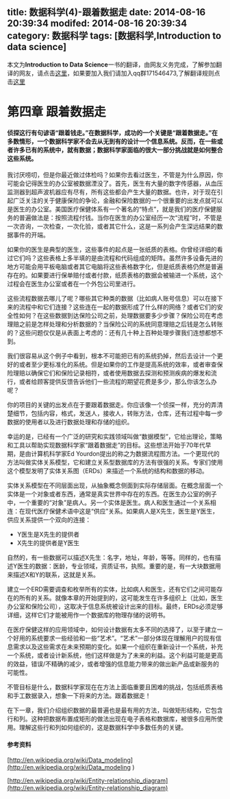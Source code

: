 title: 数据科学(4)-跟着数据走
date: 2014-08-16 20:39:34
modifed: 2014-08-16 20:39:34
category: 数据科学
tags: [数据科学,Introduction to data science]
---

本文为**Introduction to Data Science**一书的翻译，由网友义务完成，了解参加翻译的网友，请点击[这里](https://github.com/johnstart/data-science/blob/gh-pages/task.md)，如果要加入我们请加入qq群171546473,了解翻译规则点击[这里](https://github.com/johnstart/data-science/blob/gh-pages/index.md)

第四章 跟着数据走
========================================================
#### 侦探这行有句谚语“跟着钱走。”在数据科学，成功的一个关键是“跟着数据走。”在多数情形，一个数据科学家不会去从无到有的设计一个信息系统。反而，在一些或者许多已有的系统中，就有数据；数据科学家面临的很大一部分挑战就是如何整合这些系统。


我讨厌唠叨，但是你最近做过体检吗？如果你去看过医生，不管是为什么原因，你可能会记得医生的办公室被数据湮没了。首先，医生有大量的数字传感器，从血压监测器到超声波机器应有尽有，所有这些都会产生大量的数据。也许，对于现在引起广泛关注的关于健康保险的争论，金融和保险数据的一个很重要的出发点就可以是医生的办公室。美国医疗保健体系有一个著名的“特点”，就是我们的医疗保健服务的普遍做法是：按照流程付钱。当你在医生的办公室经历一次“流程”时，不管是一次咨询，一次检查，一次化验，或者其它什么，这是一系列会产生深远结果的数据事件的开端。

如果你的医生是典型的医生，这些事件的起点是一张纸质的表格。你曾经详细的看过它们吗？这些表格上多半填的是由流程和代码组成的矩阵。虽然许多设备先进的地方可能会用平板电脑或者其它电脑将这些表格数字化，但是纸质表格仍然是普遍存在的。如果要进行保单赔付或者付款，纸质表格的数据会被输进一个系统，这个过程会在医生办公室或者在一个外包公司里进行。

这些流程数据去哪儿了呢？哪些其它种类的数据（比如病人账号信息）可以在接下来的流程中和它们连接？这些连在一起的数据形成了什么样的网络？或者它们的安全性如何？在这些数据到达保险公司之前，处理数据要多少步骤？保险公司在考虑理赔之前是怎样处理和分析数据的？当保险公司的系统同意理赔之后钱是怎么转账的？这些问题仅仅是从表面上考虑的：还有几十种上百种处理步骤我们连想都想不到。

我们很容易从这个例子中看到，根本不可能把已有的系统扔掉，然后去设计一个更好的或者至少更标准化的系统。但是如果你的工作是提高系统的效率，或者审查保险理赔以确保它们和保险记录相符，或者使用数据去探测和预测疾病的爆发和流行，或者给顾客提供反馈告诉他们一些流程的期望花费是多少，那么你该怎么办呢？

你的项目的关键的出发点在于要跟着数据走。你应该像一个侦探一样，充分的弄清楚细节，包括内容，格式，发送人，接收人，转账方法，仓库，还有过程中每一步数据的使用者以及进行数据处理和存储的组织。

幸运的是，已经有一个广泛的研究和实践领域叫做“数据模型”，它给出理论，策略和工具以帮助实现数据科学家“跟着数据走”的目标。这些想法开始于70年代早期，是由计算机科学家Ed Yourdon提出的称之为数据流程图方法。一个更现代的方法叫做实体关系模型，它和建立关系型数据库的方法有很强的关系。专家们使用这个模型发明了实体关系图（ERDs）来描述一个系统的结构和数据的移动。

实体关系模型在不同层面出现，从抽象概念侧面到实际存储层面。在概念层面一个实体是一个对象或者东西，通常是真实世界中存在的东西。在医生办公室的例子中，一个重要的“对象”是病人。另一个实体是医生。病人和医生通过一个关系相连：在现代医疗保健术语中这是“供应”关系。如果病人是X先生，医生是Y医生，供应关系提供一个双向的连接：

- Y医生是X先生的提供者
- X先生的提供者是Y医生

自然的，有一些数据可以描述X先生：名字，地址，年龄，等等。同样的，也有描述Y医生的数据：医龄，专业领域，资质证书，执照。重要的是，有一大块数据用来描述X和Y的联系，这就是关系。

建立一个ERD需要调查和枚举所有的实体，比如病人和医生，还有它们之间可能存在的所有的关系。就像本章的开始提到的，这可能发生在许多组织上（比如，医生办公室和保险公司），这取决于信息系统被设计出来的目标。最终，ERDs必须足够详细，这样它们才能被用作一个数据库的物理存储的说明书。

在医疗保健这样的应用领域中，如何设计数据有太多不同的选择了，以至于建立一个好用的系统要求一些经验和一些“艺术”。“艺术”一部分体现在理解用户的现有信息需求以及这些需求在未来预期的变化。如果一个组织在重新设计一个系统，补充一个系统，或者设计新系统，他们这样做是为了未来的利益。这个利益可能是更高的效益，错误/不精确的减少，或者增强的信息能力带来的做出新产品或新服务的可能性。

不管目标是什么，数据科学家现在在方法上面临重要且困难的挑战，包括纸质表格和手工数据录入，想象一下将来的方法。跟着数据走！

在下一章，我们介绍组织数据的最普遍也是最有用的方法，叫做矩形结构，它包含行和列。这种把数据布置成矩形的做法出现在电子表格和数据库，被很多应用所使用。理解这些行和列如何组织的，这是数据科学中多数任务的关键。

#### 参考资料

[http://en.wikipedia.org/wiki/Data_modeling](http://en.wikipedia.org/wiki/Data_modeling )

[http://en.wikipedia.org/wiki/Entity-relationship_diagram](http://en.wikipedia.org/wiki/Entity-relationship_diagram)
